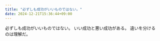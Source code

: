 ```yaml
---
title: "必ずしも成功がいいものではない。"
date: 2024-12-21T15:36:44+09:00
---
```

必ずしも成功がいいものではない。
いい成功と悪い成功がある。
違いを分けるのは理解だ。

